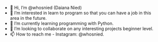 - 👋 Hi, I’m @whosnied (Daiana Nied)
- 👀 I’m interested in learn to program so that you can have a job in this area in the future.
- 🌱 I’m currently learning programming with Python.
- 💞️ I’m looking to collaborate on any interesting projects beginner level.
- 📫 How to reach me - Instagram: @whosnied.

<!---
whosnied/whosnied is a ✨ special ✨ repository because its `README.md` (this file) appears on your GitHub profile.
You can click the Preview link to take a look at your changes.
--->

